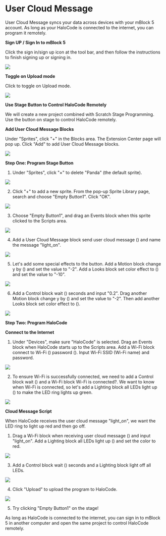# User Cloud Message

User Cloud Message syncs your data across devices with your mBlock 5 account. As long as your HaloCode is connected to the internet, you can program it remotely.

**Sign UP / Sign In to mBlock 5**

Click the sign in/sign up icon at the tool bar, and then follow the instructions to finish signing up or signing in.

![](../../../.gitbook/assets/0%20%281%29.gif)

**Toggle on Upload mode**

Click to toggle on Upload mode.

![](../../../.gitbook/assets/1%20%281%29.gif)

**Use Stage Button to Control HaloCode Remotely**

We will create a new project combined with Scratch Stage Programming. Use the button on stage to control HaloCode remotely.

**Add User Cloud Message Blocks**

Under "Sprites", click "+" in the Blocks area. The Extension Center page will pop up. Click "Add" to add User Cloud Message blocks.

![](../../../.gitbook/assets/2.gif)

**Step One: Program Stage Button**

1. Under "Sprites", click "×" to delete "Panda" \(the default sprite\).

![](../../../.gitbook/assets/3%20%281%29.gif)

2. Click "+" to add a new sprite. From the pop-up Sprite Library page, search and choose "Empty Button1". Click "OK".

![](../../../.gitbook/assets/4.gif)

3. Choose "Empty Button1", and drag an Events block when this sprite clicked to the Scripts area.

![](../../../.gitbook/assets/5%20%282%29.gif)

4. Add a User Cloud Message block send user cloud message \(\) and name the message "light\_on".

![](../../../.gitbook/assets/6%20%281%29.gif)

5. Let's add some special effects to the button. Add a Motion block change y by \(\) and set the value to "-2". Add a Looks block set color effect to \(\) and set the value to "-10".

![](../../../.gitbook/assets/7.gif)

6. Add a Control block wait \(\) seconds and input "0.2". Drag another Motion block change y by \(\) and set the value to "-2". Then add another Looks block set color effect to \(\).

![](../../../.gitbook/assets/8.gif)

**Step Two: Program HaloCode**

**Connect to the Internet**

1. Under "Devices", make sure "HaloCode" is selected. Drag an Events block when HaloCode starts up to the Scripts area. Add a Wi-Fi block connect to Wi-Fi \(\) password \(\). Input Wi-Fi SSID \(Wi-Fi name\) and password.

![](../../../.gitbook/assets/9.gif)

2. To ensure Wi-Fi is successfully connected, we need to add a Control block wait \(\) and a Wi-Fi block Wi-Fi is connected?. We want to know when Wi-Fi is connected, so let's add a Lighting block all LEDs light up \(\) to make the LED ring lights up green.

![](../../../.gitbook/assets/10.gif)

**Cloud Message Script**

When HaloCode receives the user cloud message "light\_on", we want the LED ring to light up red and then go off.

1. Drag a Wi-Fi block when receiving user cloud message \(\) and input "light\_on". Add a Lighting block all LEDs light up \(\) and set the color to red.

![](../../../.gitbook/assets/11.gif)

3. Add a Control block wait \(\) seconds and a Lighting block light off all LEDs.

![](../../../.gitbook/assets/12.gif)

4. Click "Upload" to upload the program to HaloCode.

![](../../../.gitbook/assets/13.gif)

5. Try clicking "Empty Button1" on the stage!

As long as HaloCode is connected to the internet, you can sign in to mBlock 5 in another computer and open the same project to control HaloCode remotely.

